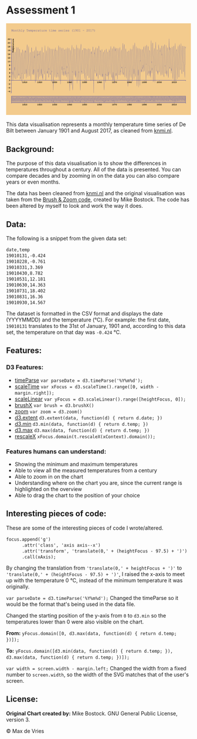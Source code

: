 # Assessment 1

[![Monthly Temperature Time Series](preview.png)](https://vriesm060.github.io/fe3-assessment-1/)

This data visualisation represents a monthly temperature time series of De Bilt between January 1901 and August 2017, as cleaned from [knmi.nl](http://www.knmi.nl/home).

## Background:
The purpose of this data visualisation is to show the differences in temperatures throughout a century. All of the data is presented. You can compare decades and by zooming in on the data you can also compare years or even months.

The data has been cleaned from [knmi.nl](http://www.knmi.nl/home) and the original visualisation was taken from the [Brush & Zoom code](https://bl.ocks.org/mbostock/34f08d5e11952a80609169b7917d4172), created by Mike Bostock. The code has been altered by myself to look and work the way it does.

## Data:

The following is a snippet from the given data set:

```
date,temp
19010131,-0.424
19010228,-0.761
19010331,3.369
19010430,8.782
19010531,12.181
19010630,14.363
19010731,18.402
19010831,16.36
19010930,14.567
```

The dataset is formatted in the CSV format and displays the date (YYYYMMDD) and the temperature (&deg;C).
For example: the first date, `19010131` translates to the 31st of January, 1901 and, according to this data set, the temperature on that day was `-0.424` &deg;C.

## Features:

### D3 Features:

* [timeParse](https://github.com/d3/d3-time-format/blob/master/README.md#timeParse) `var parseDate = d3.timeParse('%Y%m%d');`
* [scaleTime](https://github.com/d3/d3-scale/blob/master/README.md#scaleTime) `var xFocus = d3.scaleTime().range([0, width - margin.right]);`
* [scaleLinear](https://github.com/d3/d3-scale/blob/master/README.md#scaleLinear) `var yFocus = d3.scaleLinear().range([heightFocus, 0]);`
* [brushX](https://github.com/d3/d3-brush/blob/master/README.md#brushX) `var brush = d3.brushX()`
* [zoom](https://github.com/d3/d3-zoom/blob/master/README.md#zoom) `var zoom = d3.zoom()`
* [d3.extent](https://github.com/d3/d3-array/blob/master/README.md#extent) `d3.extent(data, function(d) { return d.date; })`
* [d3.min](https://github.com/d3/d3-array/blob/master/README.md#min) `d3.min(data, function(d) { return d.temp; })`
* [d3.max](https://github.com/d3/d3-array/blob/master/README.md#max) `d3.max(data, function(d) { return d.temp; })`
* [rescaleX](https://github.com/d3/d3-zoom/blob/master/README.md#transform_rescaleX) `xFocus.domain(t.rescaleX(xContext).domain());`

### Features humans can understand:

* Showing the minimum and maximum temperatures
* Able to view all the measured temperatures from a century
* Able to zoom in on the chart
* Understanding where on the chart you are, since the current range is highlighted on the overview
* Able to drag the chart to the position of your choice

## Interesting pieces of code:

These are some of the interesting pieces of code I wrote/altered.

```
focus.append('g')
      .attr('class', 'axis axis--x')
      .attr('transform', 'translate(0,' + (heightFocus - 97.5) + ')')
      .call(xAxis);
```
By changing the translation from `'translate(0,' + heightFocus + ')'` to `'translate(0,' + (heightFocus - 97.5) + ')'`, I raised the x-axis to meet up with the temperature 0 &deg;C, instead of the minimum temperature it was originally.

`var parseDate = d3.timeParse('%Y%m%d');`
Changed the timeParse so it would be the format that's being used in the data file.

Changed the starting position of the y-axis from `0` to `d3.min` so the temperatures lower than 0 were also visible on the chart.

**From:**
`yFocus.domain([0, d3.max(data, function(d) { return d.temp; })]);`

**To:**
`yFocus.domain([d3.min(data, function(d) { return d.temp; }), d3.max(data, function(d) { return d.temp; })]);`

`var width = screen.width - margin.left;`
Changed the width from a fixed number to `screen.width`, so the width of the SVG matches that of the user's screen.

## License:
**Original Chart created by:** Mike Bostock. GNU General Public License, version 3.

&copy; Max de Vries
